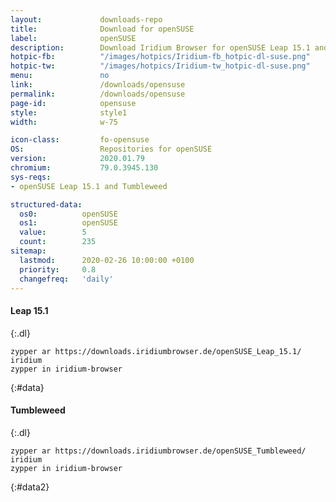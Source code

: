 ```yaml
---
layout:				downloads-repo
title:				Download for openSUSE
label:				openSUSE
description:		Download Iridium Browser for openSUSE Leap 15.1 and Tumbleweed. Install package from repository using the command line.
hotpic-fb:			"/images/hotpics/Iridium-fb_hotpic-dl-suse.png"
hotpic-tw:			"/images/hotpics/Iridium-tw_hotpic-dl-suse.png"
menu:				no
link:				/downloads/opensuse
permalink:			/downloads/opensuse
page-id:			opensuse
style:				style1
width:				w-75

icon-class:			fo-opensuse
OS: 				Repositories for openSUSE
version:			2020.01.79
chromium:			79.0.3945.130
sys-reqs:
- openSUSE Leap 15.1 and Tumbleweed

structured-data:
  os0:			openSUSE
  os1:			openSUSE
  value:		5
  count:		235
sitemap:
  lastmod:		2020-02-26 10:00:00 +0100
  priority:		0.8
  changefreq:	'daily'
---
```


#### Leap 15.1 #
{:.dl}
	
	zypper ar https://downloads.iridiumbrowser.de/openSUSE_Leap_15.1/ iridium
	zypper in iridium-browser
{:#data}

     
#### Tumbleweed #
{:.dl}
	
	zypper ar https://downloads.iridiumbrowser.de/openSUSE_Tumbleweed/ iridium
	zypper in iridium-browser
{:#data2}